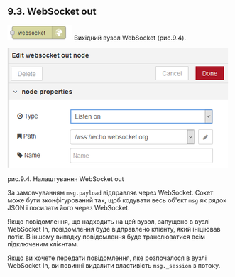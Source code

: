 ## 9.3. WebSocket out

![img](media/websocket_out.png) Вихідний вузол WebSocket (рис.9.4).

![img](media/9_4.png)

рис.9.4. Налаштування WebSocket out

За замовчуванням `msg.payload` відправляє через WebSocket. Сокет може бути зконфігурований так, щоб кодувати весь об'єкт `msg` як рядок JSON і посилати його через WebSocket.

Якщо повідомлення, що надходить на цей вузол, запущено в вузлі WebSocket In, повідомлення буде відправлено клієнту, який ініціював потік. В іншому випадку повідомлення буде транслюватися всім підключеним клієнтам.

Якщо ви хочете передати повідомлення, яке розпочалося в вузлі WebSocket In, ви повинні видалити властивість `msg._session` з потоку.